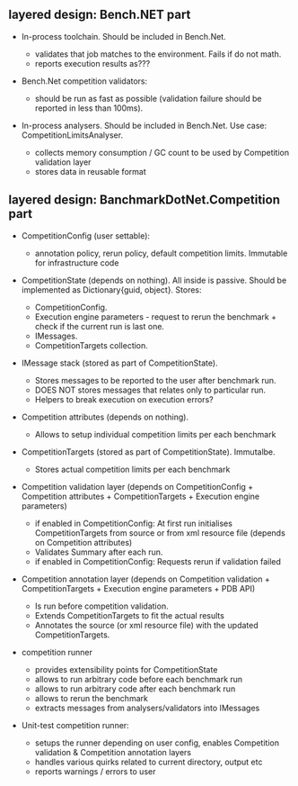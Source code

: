 ﻿## layered design: Bench.NET part

  * In-process toolchain. Should be included in Bench.Net.
      + validates that job matches to the environment. Fails if do not math.
      + reports execution results as???

  * Bench.Net competition validators:
      + should be run as fast as possible (validation failure should be reported in less than 100ms).

  * In-process analysers. Should be included in Bench.Net. Use case: CompetitionLimitsAnalyser.
      + collects memory consumption / GC count to be used by Competition validation layer
      + stores data in reusable format

## layered design: BanchmarkDotNet.Competition part

  * CompetitionConfig (user settable):
      + annotation policy, rerun policy, default competition limits. Immutable for infrastructure code

  * CompetitionState (depends on nothing). All inside is passive. Should be implemented as Dictionary{guid, object}. Stores:
      + CompetitionConfig.
      + Execution engine parameters - request to rerun the benchmark + check if the current run is last one.
      + IMessages.
      + CompetitionTargets collection.

  * IMessage stack (stored as part of CompetitionState).
      + Stores messages to be reported to the user after benchmark run.
      + DOES NOT stores messages that relates only to particular run.
      + Helpers to break execution on execution errors?

  * Competition attributes (depends on nothing).
      + Allows to setup individual competition limits per each benchmark

  * CompetitionTargets (stored as part of CompetitionState). Immutalbe.
      + Stores actual competition limits per each benchmark

  * Competition validation layer (depends on CompetitionConfig + Competition attributes + CompetitionTargets + Execution engine parameters)
      + if enabled in CompetitionConfig: At first run initialises CompetitionTargets from source or from xml resource file (depends on Competition attributes)
      + Validates Summary after each run.
      + if enabled in CompetitionConfig: Requests rerun if validation failed

  * Competition annotation layer (depends on Competition validation + CompetitionTargets + Execution engine parameters + PDB API)
      + Is run before competition validation.
      + Extends CompetitionTargets to fit the actual results
      + Annotates the source (or xml resource file) with the updated CompetitionTargets.

  * competition runner
      + provides extensibility points for CompetitionState
      + allows to run arbitrary code before each benchmark run
      + allows to run arbitrary code after each benchmark run
      + allows to rerun the benchmark
	  + extracts messages from analysers/validators into IMessages

  * Unit-test competition runner: 
      + setups the runner depending on user config, enables Competition validation & Competition annotation layers
      + handles various quirks related to current directory, output etc
      + reports warnings / errors to user


